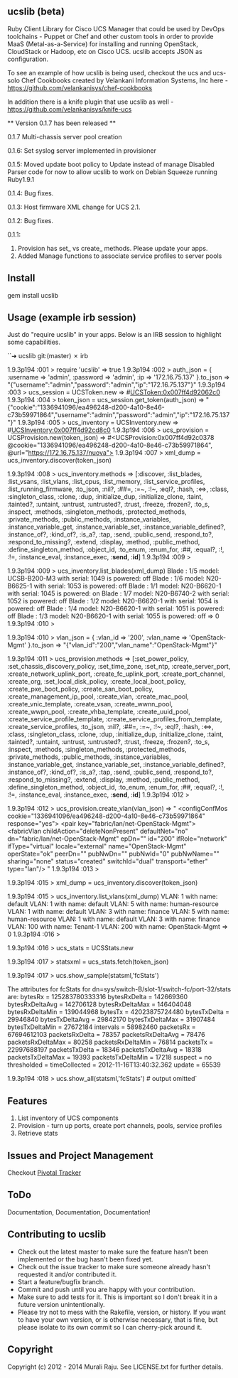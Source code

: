 ##  ucslib (beta)

Ruby Client Library for Cisco UCS Manager that could be used by DevOps toolchains - Puppet or Chef and other custom tools in order to provide MaaS (Metal-as-a-Service) for installing and running OpenStack, CloudStack or Hadoop, etc on Cisco UCS. ucslib accepts JSON as configuration.

To see an example of how ucslib is being used, checkout the ucs and ucs-solo Chef Cookbooks created by Velankani Information Systems, Inc here - https://github.com/velankanisys/chef-cookbooks

In addition there is a knife plugin that use ucslib as well - https://github.com/velankanisys/knife-ucs

** Version 0.1.7 has been released **

0.1.7
Multi-chassis server pool creation

0.1.6:
Set syslog server implemented in provisioner

0.1.5:
Moved update boot policy to Update instead of manage
Disabled Parser code for now to allow ucslib to work on Debian Squeeze running Ruby1.9.1

0.1.4:
Bug fixes.

0.1.3:
Host firmware XML change for UCS 2.1.

0.1.2:
Bug fixes.

0.1.1:

1. Provision has set_ vs create_ methods. Please update your apps.
2. Added Manage functions to associate service profiles to server pools

## Install

gem install ucslib

## Usage (example irb session)


Just do "require ucslib" in your apps. Below is an IRB session to highlight some capabilities.


``➜  ucslib git:(master) ✗ irb

 1.9.3p194 :001 > require 'ucslib'
 => true
1.9.3p194 :002 > auth_json = { :username => 'admin', :password => 'admin', :ip => '172.16.75.137' }.to_json
 => "{\"username\":\"admin\",\"password\":\"admin\",\"ip\":\"172.16.75.137\"}"
1.9.3p194 :003 > ucs_session = UCSToken.new
 => #<UCSToken:0x007ff4d92062c0>
1.9.3p194 :004 > token_json = ucs_session.get_token(auth_json)
 => "{\"cookie\":\"1336941096/ea496248-d200-4a10-8e46-c73b59971864\",\"username\":\"admin\",\"password\":\"admin\",\"ip\":\"172.16.75.137\"}"
1.9.3p194 :005 > ucs_inventory = UCSInventory.new
 => #<UCSInventory:0x007ff4d92cd8c0>
1.9.3p194 :006 > ucs_provision = UCSProvision.new(token_json)
 => #<UCSProvision:0x007ff4d92c0378 @cookie="1336941096/ea496248-d200-4a10-8e46-c73b59971864", @url="https://172.16.75.137/nuova">
1.9.3p194 :007 > xml_dump = ucs_inventory.discover(token_json)

1.9.3p194 :008 > ucs_inventory.methods
 => [:discover, :list_blades, :list_vsans, :list_vlans, :list_cpus, :list_memory, :list_service_profiles, :list_running_firmware, :to_json, :nil?, :##=, :=~, :!~, :eql?, :hash, :<=>, :class, :singleton_class, :clone, :dup, :initialize_dup, :initialize_clone, :taint, :tainted?, :untaint, :untrust, :untrusted?, :trust, :freeze, :frozen?, :to_s, :inspect, :methods, :singleton_methods, :protected_methods, :private_methods, :public_methods, :instance_variables, :instance_variable_get, :instance_variable_set, :instance_variable_defined?, :instance_of?, :kind_of?, :is_a?, :tap, :send, :public_send, :respond_to?, :respond_to_missing?, :extend, :display, :method, :public_method, :define_singleton_method, :object_id, :to_enum, :enum_for, :##, :equal?, :!, :!=, :instance_eval, :instance_exec, :__send__, :__id__]
1.9.3p194 :009 >

1.9.3p194 :009 > ucs_inventory.list_blades(xml_dump)
Blade : 1/5 model: UCSB-B200-M3 with serial: 1049 is powered: off
Blade : 1/6 model: N20-B6625-1 with serial: 1053 is powered: off
Blade : 1/1 model: N20-B6620-1 with serial: 1045 is powered: on
Blade : 1/7 model: N20-B6740-2 with serial: 1052 is powered: off
Blade : 1/2 model: N20-B6620-1 with serial: 1054 is powered: off
Blade : 1/4 model: N20-B6620-1 with serial: 1051 is powered: off
Blade : 1/3 model: N20-B6620-1 with serial: 1055 is powered: off
 => 0
1.9.3p194 :010 >

1.9.3p194 :010 > vlan_json = { :vlan_id => '200', :vlan_name => 'OpenStack-Mgmt' }.to_json
 => "{\"vlan_id\":\"200\",\"vlan_name\":\"OpenStack-Mgmt\"}"

1.9.3p194 :011 > ucs_provision.methods
 => [:set_power_policy, :set_chassis_discovery_policy, :set_time_zone, :set_ntp, :create_server_port, :create_network_uplink_port, :create_fc_uplink_port, :create_port_channel, :create_org, :set_local_disk_policy, :create_local_boot_policy, :create_pxe_boot_policy, :create_san_boot_policy, :create_management_ip_pool, :create_vlan, :create_mac_pool, :create_vnic_template, :create_vsan, :create_wwnn_pool, :create_wwpn_pool, :create_vhba_template, :create_uuid_pool, :create_service_profile_template, :create_service_profiles_from_template, :create_service_profiles, :to_json, :nil?, :##=, :=~, :!~, :eql?, :hash, :<=>, :class, :singleton_class, :clone, :dup, :initialize_dup, :initialize_clone, :taint, :tainted?, :untaint, :untrust, :untrusted?, :trust, :freeze, :frozen?, :to_s, :inspect, :methods, :singleton_methods, :protected_methods, :private_methods, :public_methods, :instance_variables, :instance_variable_get, :instance_variable_set, :instance_variable_defined?, :instance_of?, :kind_of?, :is_a?, :tap, :send, :public_send, :respond_to?, :respond_to_missing?, :extend, :display, :method, :public_method, :define_singleton_method, :object_id, :to_enum, :enum_for, :##, :equal?, :!, :!=, :instance_eval, :instance_exec, :__send__, :__id__]
1.9.3p194 :012 >

1.9.3p194 :012 > ucs_provision.create_vlan(vlan_json)
 => " <configConfMos cookie=\"1336941096/ea496248-d200-4a10-8e46-c73b59971864\" response=\"yes\"> <outConfigs> <pair key=\"fabric/lan/net-OpenStack-Mgmt\"> <fabricVlan childAction=\"deleteNonPresent\" defaultNet=\"no\" dn=\"fabric/lan/net-OpenStack-Mgmt\" epDn=\"\" id=\"200\" ifRole=\"network\" ifType=\"virtual\" locale=\"external\" name=\"OpenStack-Mgmt\" operState=\"ok\" peerDn=\"\" pubNwDn=\"\" pubNwId=\"0\" pubNwName=\"\"  sharing=\"none\" status=\"created\" switchId=\"dual\" transport=\"ether\" type=\"lan\"/> </pair> </outConfigs> </configConfMos>"
1.9.3p194 :013 >

1.9.3p194 :015 > xml_dump = ucs_inventory.discover(token_json)

1.9.3p194 :015 > ucs_inventory.list_vlans(xml_dump)
VLAN: 1 with name: default
VLAN: 1 with name: default
VLAN: 5 with name: human-resource
VLAN: 1 with name: default
VLAN: 3 with name: finance
VLAN: 5 with name: human-resource
VLAN: 1 with name: default
VLAN: 3 with name: finance
VLAN: 100 with name: Tenant-1
VLAN: 200 with name: OpenStack-Mgmt
 => 0
1.9.3p194 :016 >

1.9.3p194 :016 > ucs_stats = UCSStats.new

1.9.3p194 :017 > statsxml = ucs_stats.fetch(token_json)

1.9.3p194 :017 > ucs.show_sample(statsml,'fcStats')

  The attributes for fcStats for dn=sys/switch-B/slot-1/switch-fc/port-32/stats are:
  bytesRx = 125283780333316
  bytesRxDelta = 142669360
  bytesRxDeltaAvg = 142706128
  bytesRxDeltaMax = 146404048
  bytesRxDeltaMin = 139044968
  bytesTx = 42023875724480
  bytesTxDelta = 29946840
  bytesTxDeltaAvg = 29842170
  bytesTxDeltaMax = 31907484
  bytesTxDeltaMin = 27672184
  intervals = 58982460
  packetsRx = 67694612103
  packetsRxDelta = 78357
  packetsRxDeltaAvg = 78476
  packetsRxDeltaMax = 80258
  packetsRxDeltaMin = 76814
  packetsTx = 22997688197
  packetsTxDelta = 18346
  packetsTxDeltaAvg = 18318
  packetsTxDeltaMax = 19393
  packetsTxDeltaMin = 17218
  suspect = no
  thresholded =
  timeCollected = 2012-11-16T13:40:32.362
  update = 65539

1.9.3p194 :018 > ucs.show_all(statsml,'fcStats') # output omitted`

## Features

1. List inventory of UCS components
2. Provision - turn up ports, create port channels, pools, service profiles
3. Retrieve stats

## Issues and Project Management

Checkout [Pivotal Tracker][1]


## ToDo

Documentation, Documentation, Documentation!



## Contributing to ucslib

* Check out the latest master to make sure the feature hasn't been implemented or the bug hasn't been fixed yet.
* Check out the issue tracker to make sure someone already hasn't requested it and/or contributed it.
* Start a feature/bugfix branch.
* Commit and push until you are happy with your contribution.
* Make sure to add tests for it. This is important so I don't break it in a future version unintentionally.
* Please try not to mess with the Rakefile, version, or history. If you want to have your own version, or is otherwise necessary, that is fine, but please isolate to its own commit so I can cherry-pick around it.

## Copyright

Copyright (c) 2012 - 2014 Murali Raju. See LICENSE.txt for further details.

[1]: https://www.pivotaltracker.com/s/projects/1065870

